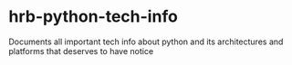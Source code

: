 # hrb-python-tech-info
Documents all important tech info about python and its architectures and platforms that deserves to have notice
